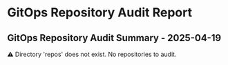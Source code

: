 # GitOps Repository Audit Report

## GitOps Repository Audit Summary - 2025-04-19
⚠️ Directory 'repos' does not exist. No repositories to audit.
